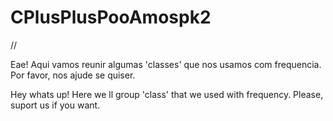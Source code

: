 # CPlusPlusPooAmospk2
//


Eae! Aqui vamos reunir algumas 'classes' que nos usamos com frequencia. Por favor, nos ajude se quiser.

Hey whats up! Here we ll group 'class' that we used with frequency. Please, suport us if you want.







